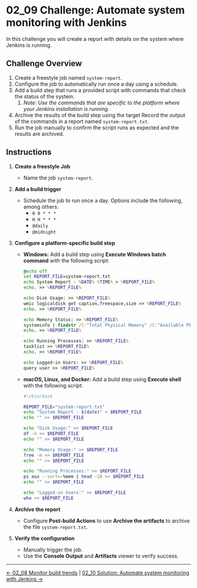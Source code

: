 # 02_09 Challenge: Automate system monitoring with Jenkins

In this challenge you will create a report with details on the system where Jenkins is running.

## **Challenge Overview**

1. Create a freestyle job named `system-report`.
2. Configure the job to automatically run once a day using a schedule.
3. Add a build step that runs a provided script with commands that check the status of the system.
   1. *Note: Use the commands that are specific to the platform where your Jenkins installation is running.*
4. Archive the results of the build step using the target  Record the output of the commands in a report named `system-report.txt`.
5. Run the job manually to confirm the script runs as expected and the results are archived.

## **Instructions**

1. **Create a freestyle Job**

   - Name the job `system-report`.

2. **Add a build trigger**

   - Schedule the job to run once a day. Options include the following, among others:
     - `0 0 * * *`
     - `H H * * *`
     - `@daily`
     - `@midnight`

3. **Configure a platform-specific build step**

   - **Windows:** Add a build step using **Execute Windows batch command** with the following script:

      ```bat
      @echo off
      set REPORT_FILE=system-report.txt
      echo System Report - %DATE% %TIME% > %REPORT_FILE%
      echo. >> %REPORT_FILE%

      echo Disk Usage: >> %REPORT_FILE%
      wmic logicaldisk get caption,freespace,size >> %REPORT_FILE%
      echo. >> %REPORT_FILE%

      echo Memory Status: >> %REPORT_FILE%
      systeminfo | findstr /C:"Total Physical Memory" /C:"Available Physical Memory" >> %REPORT_FILE%
      echo. >> %REPORT_FILE%

      echo Running Processes: >> %REPORT_FILE%
      tasklist >> %REPORT_FILE%
      echo. >> %REPORT_FILE%

      echo Logged-in Users: >> %REPORT_FILE%
      query user >> %REPORT_FILE%
      ```

   - **macOS, Linux, and Docker:** Add a build step using **Execute shell** with the following script:

      ```bash
      #!/bin/bash

      REPORT_FILE="system-report.txt"
      echo "System Report - $(date)" > $REPORT_FILE
      echo "" >> $REPORT_FILE

      echo "Disk Usage:" >> $REPORT_FILE
      df -h >> $REPORT_FILE
      echo "" >> $REPORT_FILE

      echo "Memory Usage:" >> $REPORT_FILE
      free -m >> $REPORT_FILE
      echo "" >> $REPORT_FILE

      echo "Running Processes:" >> $REPORT_FILE
      ps aux --sort=-%mem | head -10 >> $REPORT_FILE
      echo "" >> $REPORT_FILE

      echo "Logged-in Users:" >> $REPORT_FILE
      who >> $REPORT_FILE
      ```

4. **Archive the report**

   - Configure **Post-build Actions** to use **Archive the artifacts** to archive the file `system-report.txt`.

5. **Verify the configuration**

   - Manually trigger the job.
   - Use the **Console Output** and **Artifacts** viewer to verify success.

<!-- FooterStart -->
---
[← 02_08 Monitor build trends](../02_08_monitor_build_trends/README.md) | [02_10 Solution: Automate system monitoring with Jenkins →](../02_10_solution_automate_system_monitoring_with_jenkins/README.md)
<!-- FooterEnd -->
